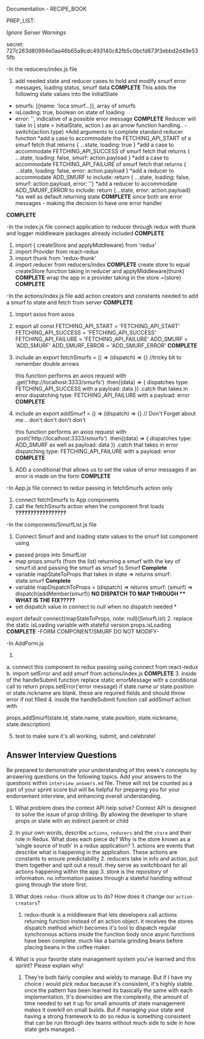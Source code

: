 Documentation - RECIPE_BOOK

PREP_LIST: 

*Ignore Server Warnings* 


secret: 727c263d80994e0aa46b65a9cdc493140c82fb5c0bcfd873f3ebbd2d49e535fb


-In the reducers/index.js file

1. add needed state and reducer cases to hold and modify smurf error messages, loading status, smurf data
**COMPLETE**
 This adds the following state values into the initialState
  - smurfs: [{name: 'loca smurf...}],     array of smurfs
  - isLoading: true,   boolean on state of loading
  - error: '',  indicative of a possible error message
**COMPLETE**
  Reducer will take in ( state = initialState, action ) as an arrow function handling..
  -switch(action.type)
  *Add arguments to complete standard reducer function
  *add a case to accommodate the FETCHING_API_START of a smurf fetch
    that returns { ...state, loading: true }
  *add a case to accommodate FETCHING_API_SUCCESS of smurf fetch
    that returns { ...state, loading: false, smurf: action.payload }
  *add a case to accommodate FETCHING_API_FAILURE of smurf fetch
    that returns { ...state, loading: false, error: action.payload }
  *add a reducer to accommodate ADD_SMURF to include: 
    return { ...state, loading: false, smurf: action.payload, error: ''}
  *add a reducer to accommodate ADD_SMURF_ERROR to include: 
   return {...state, error: action.payload}
  *as well as default returning state
**COMPLETE**
  since both are error messages - making the decision to have one error handler

**COMPLETE**

-In the index.js file
connect application to reducer through redux with thunk and logger middleware packages already included
**COMPLETE**
1. import { createStore and applyMiddleware} from 'redux'
2. import Provider from react-redux
3. import thunk from 'redux-thunk'
4. import reducer from reducers/index 
**COMPLETE**
create store to equal createStore function taking in reducer and applyMiddleware(thunk)
**COMPLETE**
wrap the app in a provider taking in the store ={store}
**COMPLETE**

-In the actions/index.js file
add action creators and constants needed to add a smurf to state and fetch from server
**COMPLETE**

1. import axios from axios
2. export all const
FETCHING_API_START = 'FETCHING_API_START'
FETCHING_API_SUCCESS = 'FETCHING_API_SUCCESS'
FETCHING_API_FAILURE = 'FETCHING_API_FAILURE'
ADD_SMURF = 'ADD_SMURF'
ADD_SMURF_ERROR = 'ADD_SMURF_ERROR'
**COMPLETE**

3. include an export fetchSmurfs = () => (dispatch) => {}     //tricky bit to remember double arrows

    this function performs an axios request with 
    .get('http://localhost:3333/smurfs')
    .then((data) => { 
        dispatches type: FETCHING_API_SUCCESS with a payload: data
    })
    .catch that takes in error dispatching type: FETCHING_API_FAILURE with a payload: error
**COMPLETE**
4. include an export addSmurf = () => (dispatch) => {}        // Don't Forget about me... don't don't don't don't

    this function performs an axios request with 
    .post('http://localhost:3333/smurfs')
    .then((data) => {
        dispatches type: ADD_SMURF as well as payload: data
    })
    .catch that takes in error dispatching type: FETCHING_API_FAILURE with a payload: error
**COMPLETE**
5. ADD a conditional that allows us to set the value of error messages if an error is made on the form
**COMPLETE**

-In App.js file
connect to redux passing in fetchSmurfs action only

1. connect fetchSmurfs to App components
2. call the fetchSmurfs action when the component first loads
**?????????????????**

-In the components/SmurfList.js file

1. Connect Smurf and and loading state values to the smurf list component
 using 
 * passed props into SmurfList
 * map props.smurfs (from the list) returning a smurf with the key of smurf.id and passing the smurf as smurf to Smurf
 **Complete**
 * variable mapStateToProps that takes in state => returns smurf: state.smurf 
 **Complete**
 * variable mapDispatchToProps = (dispatch) => returns smurf: (smurf) => dispatch(addMember(smurf))
 **NO DISPATCH TO MAP THROUGH ** WHAT IS THE FIX?????**
 * set dispatch value in connect to null when no dispatch needed *
  
export default connect(mapStateToProps, note: null)(SmurfList)
2. replace the static isLoading variable with stateful version props.isLoading
**COMPLETE**
-FORM COMPONENT/SMURF DO NOT MODIFY-

-In AddForm.js

1. 
  a. connect this component to redux passing using connect from react-redux
  b. import setError and add smurf from actions/index.js
  **COMPLETE**
3. inside of the handleSubmit function replace static errorMessage with a conditional call to return props.setError('error message) if state.name or state.position or state.nickname are blank. these are required fields and should throw error if not filled
4. inside the handleSubmit function call addSmurf action with 
<!-- name: value,
position: value,
nickname: value,
summary: value passed as arguments.  -->
props.addSmurf(state.id, state.name, state.position, state.nickname, state.description)

5. test to make sure it's all working, submit, and celebrate! 

## Answer Interview Questions

Be prepared to demonstrate your understanding of this week's concepts by answering questions on the following topics. Add your answers to the questions within `interview_answers.md` file. These will not be counted as a part of your sprint score but will be helpful for preparing you for your endorsement interview, and enhancing overall understanding.

1. What problem does the context API help solve?
Context API is designed to solve the issue of prop drilling. By allowing the developer to share props or state with an indirect parent or child

2. In your own words, describe `actions`, `reducers` and the `store` and their role in Redux. What does each piece do? Why is the store known as a 'single source of truth' in a redux application?
        1. actions are events that describe what is happening in the application. These actions are constants to ensure predictability
        2. reducers take in info and action, put them together and spit out a result. they serve as switchboard for all actions happening within the app
        3. store is the repository of information. no information passes through a stateful handling without going through the store first. 
3. What does `redux-thunk` allow us to do? How does it change our `action-creators`?
    1. redux-thunk is a middleware that lets developers call actions returning function instead of an action object. it receives the stores dispatch method which 
    becomes it's tool to dispatch regular synchronous actions inside the function body once async functions have been complete. much like a barista grinding beans before placing beans in the coffee maker. 
4. What is your favorite state management system you've learned and this sprint? Please explain why!
    1.  They're both fairly complex and wieldy to manage. But if I have my choice i would pick redux because it's consistent, it's highly stable. once the pattern has been learned its basically the same with each implementation. It's downsides are the complexity, the amount of time needed to set it up for small amounts of state management makes it overkill on small builds. But if managing your state and having a strong framework to do so redux is something consistent that can be run through dev teams without much side to side in how state gets managed. 







